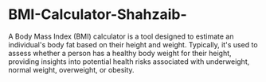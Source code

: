 # BMI-Calculator-Shahzaib-
A Body Mass Index (BMI) calculator is a tool designed to estimate an individual's body fat based on their height and weight. Typically, it's used to assess whether a person has a healthy body weight for their height, providing insights into potential health risks associated with underweight, normal weight, overweight, or obesity.
